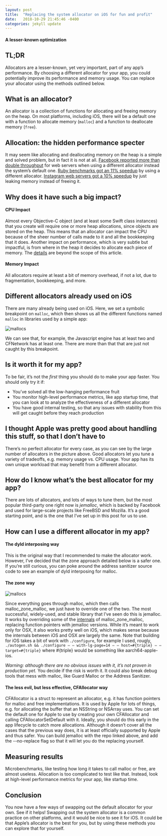 ```yaml
---
layout: post
title:  "Replacing the system allocator on iOS for fun and profit"
date:   2018-10-29 21:45:46 -0400
categories: jekyll update
---
```


#### A lesser-known optimization

## TL;DR

Allocators are a lesser-known, yet very important, part of any app’s performance. By choosing a different allocator for your app, you could potentially improve its performance and memory usage. You can replace your allocator using the methods outlined below.

## What is an allocator?

An allocator is a collection of functions for allocating and freeing memory on the heap. On most platforms, including iOS, there will be a default one with a function to allocate memory (`malloc`) and a function to deallocate memory (`free`).

## Allocation: the hidden performance specter

It may seem like allocating and deallocating memory on the heap is a simple and solved problem, but in fact it is not at all. [Facebook reported more than double throughput](https://www.facebook.com/notes/facebook-engineering/scalable-memory-allocation-using-jemalloc/480222803919/) for web servers when using a different allocator instead the system’s default one. [Ruby benchmarks got an 11% speedup](http://engineering.appfolio.com/appfolio-engineering/2018/2/1/benchmarking-rubys-heap-malloc-tcmalloc-jemalloc) by using a different allocator. [Instagram web servers got a 10% speedup](https://instagram-engineering.com/dismissing-python-garbage-collection-at-instagram-4dca40b29172) by just leaking memory instead of freeing it.

## Why does it have such a big impact?

#### CPU Impact

Almost every Objective-C object (and at least some Swift class instances) that you create will require one or more heap allocations, since objects are stored on the heap. This means that an allocator can impact the CPU because of the sheer number of calls made to it and all the bookkeeping that it does.
Another impact on performance, which is very subtle but impactful, is from where in the heap it decides to allocate each piece of memory. The [details](https://www.bsdcan.org/2006/papers/jemalloc.pdf) are beyond the scope of this article.

#### Memory Impact

All allocators require at least a bit of memory overhead, if not a lot, due to fragmentation, bookkeeping, and more.


## Different allocators already used on iOS

There are many already being used on iOS. Here, we set a symbolic breakpoint on `malloc`, which then shows us all the different functions named `malloc` in libraries used by a simple app:

![mallocs](https://miro.medium.com/max/1400/1*kkW5gMGKhYuDwjjZNU6Ffg.png)

We can see that, for example, the Javascript engine has at least two and CFNetwork has at least one. There are more than that that are just not caught by this breakpoint.

## Is it worth it for my app?

To be fair, it’s not the _first_ thing you should do to make your app faster. You should only try it if:

- You’ve solved all the low-hanging performance fruit
- You monitor high-level performance metrics, like app startup time, that you can look at to analyze the effectiveness of a different allocator
- You have good internal testing, so that any issues with stability from this will get caught before they reach production

## I thought Apple was pretty good about handling this stuff, so that I don’t have to

There’s no perfect allocator for every case, as you can see by the large number of allocators in the picture above. Good allocators let you tune a variety of tradeoffs, e.g. memory usage vs. CPU usage. Your app has its own unique workload that may benefit from a different allocator.

## How do I know what’s the best allocator for my app?

There are lots of allocators, and lots of ways to tune them, but the most popular third-party one right now is *jemalloc*, which is backed by Facebook and used for large-scale projects like FreeBSD and Mozilla. It’s a good starting point, and is the one that I’ve set up in this post for us to use.

## How can I use a different allocator in my app?

#### The dyld interposing way

This is the original way that I recommended to make the allocator work. However, I’ve decided that the zone approach detailed below is a safer one. If you’re still curious, you can poke around the address sanitizer source code to see an example of dyld interposing for malloc.

#### The zone way

![mallocs](https://miro.medium.com/max/1372/1*251KMD1Fc3T9PXzSJ39a1w.png)

Since everything goes through malloc, which then calls malloc_zone_malloc, we just have to override one of the two. The most successful, widely-used, and stable library that I’ve seen do this is jemalloc. It works by overriding some of the [internals](https://github.com/jemalloc/jemalloc/blob/dev/src/zone.c) of malloc_zone_malloc, replacing function pointers with jemalloc versions. While it’s meant to work only for OSX, it also works pretty well on iOS, which makes sense because the internals between iOS and OSX are largely the same. Note that building for iOS takes a bit of work with `./configure`, for example I used, rougly, `./autogen.sh && ./configure — — with-lg-page=14 — — host=#{triple} — — target=#{triple}` where #{triple} would be something like aarch64-apple-ios.

*Warning: although there are no obvious issues with it, it’s not proven in production yet.* You decide if the risk is worth it. It could also break debug tools that mess with malloc, like Guard Malloc or the Address Sanitizer.

#### The less evil, but less effective, CFAllocator way

CFAllocator is a struct to represent an allocator, e.g. it has function pointers for malloc and free implementations. It is used by Apple for lots of things, e.g. for allocating the buffer that an NSString or NSArray uses. You can set the default one for Apple to use by creating your own CFAllocator and calling CFAllocatorSetDefault with it. Ideally, you should do this early in the app lifecycle to catch more allocations. Although it doesn’t cover all the cases that the previous way does, it is at least officially supported by Apple and thus safer. You can build jemalloc with the repo linked above, and add the --no-replace flag so that it will let you do the replacing yourself.

## Measuring results

Microbenchmarks, like testing how long it takes to call malloc or free, are almost useless. Allocation is too complicated to test like that. Instead, look at high-level performance metrics for your app, like startup time.

## Conclusion

You now have a few ways of swapping out the default allocator for your own. See if it helps! Swapping out the system allocator is a common practice on other platforms, and it would be nice to see it for iOS. It could be that Apple’s allocator is the best for you, but by using these methods you can explore that for yourself.
